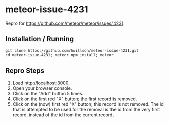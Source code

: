 # meteor-issue-4231

Repro for https://github.com/meteor/meteor/issues/4231.

## Installation / Running

```
git clone https://github.com/hwillson/meteor-issue-4231.git
cd meteor-issue-4231; meteor npm install; meteor
```

## Repro Steps

1. Load [http://localhost:3000]().
2. Open your browser console.
3. Click on the "Add" button 5 times.
4. Click on the first red "X" button; the first record is removed.
5. Click on the (now) first red "X" button; this record is not removed. The id that is attempted to be used for the removal is the id from the very first record, instead of the id from the current record.
